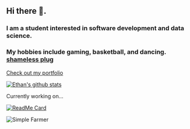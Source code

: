 ## Hi there 👋. 
### I am a student interested in software development and data science. 
### My hobbies include gaming, basketball, and dancing. [shameless plug](https://www.instagram.com/_breaking_boards_/)

[Check out my portfolio](https://ethanma.netlify.app/)


[![Ethan's github stats](https://github-readme-stats.vercel.app/api?username=em682)](https://github.com/anuraghazra/github-readme-stats)

Currently working on...

[![ReadMe Card](https://github-readme-stats.vercel.app/api/pin/?username=umcody&repo=runaway)](https://github.com/umcody/runaway)

<img align="left" alt="Simple Farmer" src="https://i.kym-cdn.com/entries/icons/original/000/028/021/work.jpg" />
